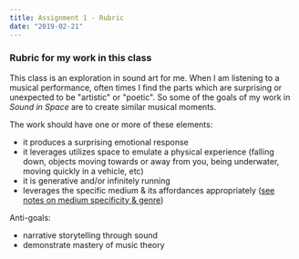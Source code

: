 ```yaml
---
title: Assignment 1 - Rubric
date: "2019-02-21"
---
```


### Rubric for my work in this class

This class is an exploration in sound art for me. When I am listening to a musical performance, often times I find the parts which are surprising or unexpected to be "artistic" or "poetic". So some of the goals of my work in _Sound in Space_ are to create similar musical moments.

The work should have one or more of these elements:

-   it produces a surprising emotional response
-   it leverages utilizes space to emulate a physical experience (falling down, objects moving towards or away from you, being underwater, moving quickly in a vehicle, etc)
-   it is generative and/or infinitely running
-   leverages the specific medium & its affordances appropriately ([see notes on medium specificity & genre](../../content-and-its-discontents/genre))

Anti-goals:

-   narrative storytelling through sound
-   demonstrate mastery of music theory
